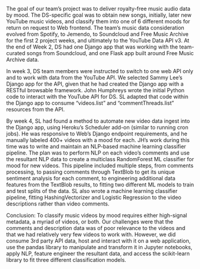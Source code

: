 The goal of our team’s project was to deliver royalty-free music audio data by mood. The DS-specific goal was to obtain new songs, initially, later new YouTube music videos, and classify them into one of 6 different moods for return on request to Web frontend. The team’s music data consideration evolved from Spotify, to Jemendo, to Soundcloud and Free Music Archive for the first 2 project weeks, and ultimately to the YouTube Data API v3. At the end of Week 2, DS had one Django app that was working with the team-curated songs from Soundcloud, and one Flask app built around Free Music Archive data. 

In week 3, DS team members were instructed to switch to one web API only and to work with data from the YouTube API. We selected Sammy Lee’s Django app for the API, given that he had created the Django app with a RESTful browsable framework. John Humphreys wrote the initial Python code to interact with the YouTube API for DS. SL adapted that code within the Django app to consume “videos.list” and “commentThreads.list” resources from the API.  

By week 4, SL had found a method to automate new video data ingest into the Django app, using Heroku’s Scheduler add-on (similar to running cron jobs). He was responsive to Web’s Django endpoint requirements, and he manually labeled 400+ videos with a mood for each. JH’s work during this time was to write and maintain an NLP-based machine learning classifier pipeline. The plan was to perform NLP on each video’s comments and use the resultant NLP data to create a multiclass RandomForest ML classifier for mood for new videos. This pipeline included multiple steps, from comments processing, to passing comments through TextBlob to get its unique sentiment analysis for each comment, to engineering additional data features from the TextBlob results, to fitting two different ML models to train and test splits of the data. SL also wrote a machine learning classifier pipeline, fitting HashingVectorizer and Logistic Regression to the video descriptions rather than video comments.

Conclusion: To classify music videos by mood requires either high-signal metadata, a myriad of videos, or both. Our challenges were that the comments and description data was of poor relevance to the videos and that we had relatively very few videos to work with. However, we did consume 3rd party API data, host and interact with it on a web application, use the pandas library to manipulate and transform it in Jupyter notebooks, apply NLP, feature engineer the resultant data, and access the scikit-learn library to fit three different classification models. 
